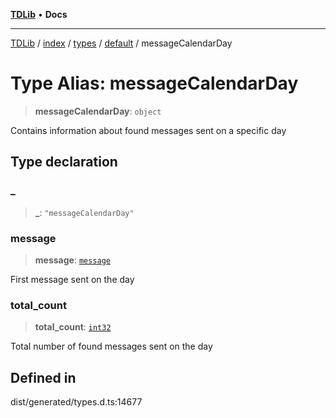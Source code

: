[**TDLib**](../../../../../../README.md) • **Docs**

***

[TDLib](../../../../../../modules.md) / [index](../../../../../README.md) / [types](../../../README.md) / [default](../README.md) / messageCalendarDay

# Type Alias: messageCalendarDay

> **messageCalendarDay**: `object`

Contains information about found messages sent on a specific day

## Type declaration

### \_

> **\_**: `"messageCalendarDay"`

### message

> **message**: [`message`](message.md)

First message sent on the day

### total\_count

> **total\_count**: [`int32`](int32.md)

Total number of found messages sent on the day

## Defined in

dist/generated/types.d.ts:14677
